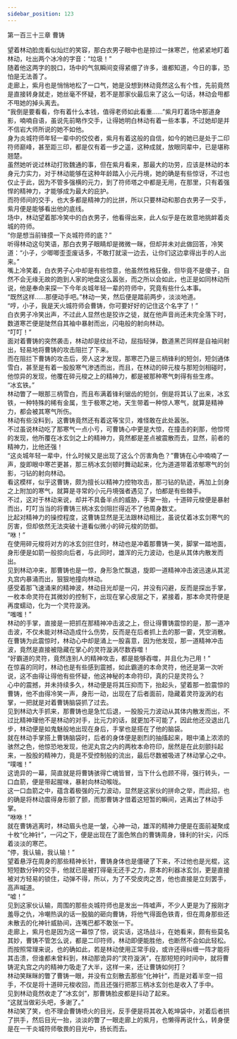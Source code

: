 ```yaml
---
sidebar_position: 123
---
```

 第一百三十三章 曹铸


望着林动脸庞看似灿烂的笑容，那白衣男子眼中也是掠过一抹寒芒，他紧紧地盯着林动，吐出两个冰冷的字音：“垃圾！”  
随着他这两字的脱口，场中的气氛瞬间变得紧绷了许多，谁都知道，今日的事，恐怕是无法善了。  
走廊上，紫月也是悄悄地松了一口气，她是没想到林动竟然这么有个性，先前竟然是直接转身就走，她丝毫不怀疑，若不是那家伙最后来了这么一句话，林动会甩都不甩她的掉头离去。  
“我倒是要看看，你有着什么本钱，值得老师如此看重……”紫月盯着场中那道身影，喃喃自语，虽说先前略作交手，让得她明白林动有着一些本事，不过她却是并不信岩大师所说的她不如他。  
身为炎城符师年轻一辈中的佼佼者，紫月有着这般的自信，如今的她已是处于二印符师巅峰，甚至距三印，都是仅有着一步之遥，这种成就，放眼同辈中，已是堪称翘楚。  
虽然她听说过林动打败魏通的事，但在紫月看来，那最大的功劳，应该是林动的本身元力实力，对于林动能够在这种年龄踏入小元丹境，她的确是有些惊讶，不过也仅止于此，因为不管多强横的元力，到了符师塔之中都是无用，在那里，只有着强悍的精神力，才能够成为最大的庇护。  
而符师间的交手，也大多都是精神力的比拼，所以只要林动和那白衣男子一交手，紫月便是能够看出他的底线。  
场中，林动望着那冷笑中的白衣男子，他看得出来，此人似乎是在故意地挑衅着炎城的符师。  
“你是想当前锋摸一下炎城符师的底？”  
听得林动这句笑语，那白衣男子眼睛却是微微一眯，但却并未对此做回答，冷笑道：“小子，少唧唧歪歪废话多，不敢打就滚一边去，让你们这边拿得出手的人出来。”  
嘴上冷笑着，白衣男子心中却是有些惊意，他虽然性格狂傲，但毕竟不是傻子，自然不会无缘无故的跑到人家的地盘这么嚣张，而之所以会如此，也正是如同林动所说，他是奉命来探一下今年炎城年轻一辈的符师中，究竟有些什么本事。  
“既然这样……那便动手吧。”林动一笑，然后便是踏前两步，淡淡地道。  
“哼，小子，我是天火城符师会曹铸，你可要好好的记住这个名字了！”  
白衣男子冷笑出声，不过此人显然也是狡诈之徒，就在他声音尚还未完全落下时，数道寒芒便是陡然自其袖中暴射而出，闪电般的射向林动。  
“叮叮！”  
面对着曹铸的突然袭击，林动却是纹丝不动，屈指轻弹，数道黑芒同样是自袖间射出，轻易地将曹铸的攻击阻拦了下来。  
而在阻拦下曹铸的攻击后，旁人这才发现，那寒芒乃是三柄锋利的短剑，短剑通体雪白，甚至是有着一股股寒气渗透而出，而且，在林动的碎元梭与那短剑相碰时，他惊异的发现，他覆在碎元梭之上的精神力，都是被那种寒气刺得有些生疼。  
“冰玄铁。”  
林动瞥了一眼那三柄雪白，而且布满着锋利锯齿的短剑，倒是将其认了出来，冰玄铁，一种特殊的稀有金属，生于极寒之地，天生带着一种惊人寒气，就算是精神力，都会被其寒气所伤。  
林动有些没料到，这曹铸竟然还有着这等宝贝，难怪敢在此处嚣张。  
不过虽说林动吃了那寒气一点小亏，可曹铸心中更是大惊，在撞击的刹那，他惊愕的发现，他所覆在冰玄剑之上的精神力，竟然都是差点被震散而去，显然，前者的精神力，比他还强！  
“这炎城年轻一辈中，什么时候又是出现了这么个厉害角色？”曹铸在心中喃喃了一声，旋即眼中寒芒更甚，那三柄冰玄剑顿时舞动起来，化为道道带着浓郁寒气的剑影，刁钻的射向林动。  
看这模样，似乎这曹铸，颇为擅长以精神力控物攻击，那刁钻的轨迹，再加上剑身之上附加的寒气，就算是寻常的小元丹境强者遇见了，怕都是有些棘手。  
不过，这对于林动来说，却并不具备半点的威胁，手掌一抬，十道碎元梭便是暴射而出，叮叮当当的将曹铸三柄冰玄剑阻拦得近不了他周身数丈。  
比起对精神力的操控程度，这曹铸显然是无法跟林动相比，虽说仗着冰玄剑寒气的厉害，但却依然无法突破十道看似微小的碎元梭的防御。  
“咻！”  
在使用碎元梭将对方的冰玄剑拦住时，林动也是冲着那曹铸一笑，脚掌一踏地面，身形便是如箭一般掠向后者，与此同时，雄浑的元力波动，也是从其体内散发而出。  
见到林动冲来，那曹铸也是一惊，身形急忙飘退，旋即一道精神冲击波迅速从其泥丸宫内暴涌而出，狠狠地撞向林动。  
感受着那飞速涌来的精神波，林动目光却是一闪，并没有闪避，反而是探出手掌，一枚本命灵符在其微妙的控制下，出现在掌心皮层之下，紧接着，那本命灵符便是再度蠕动，化为一个灵符漩涡。  
“嗤嗤！”  
林动的手掌，直接是一把抓在那精神冲击波之上，但让得曹铸震惊的是，那一道冲击波，不仅未能对林动造成什么伤势，反而是在后者抓上去的那一霎，凭空消散。  
在曹铸为此震惊时，林动心中却是涌上一股喜意，因为他发现，那一道精神冲击波，竟然是直接被隐藏在掌心的灵符漩涡尽数吞噬！  
“好霸道的灵符，竟然连别人的精神攻击，都是能够吞噬，并且化为己用！”  
在惊喜的同时，林动也是有些感到震撼，如此霸道的本命灵符，他还是第一次听说，这不由得让得他有些怀疑，他这神秘的本命符印，真的只是灵符么？  
心中的震撼，并未持续多久，林动便是将其压抑而下，抬起头，望着那一脸震惊的曹铸，他不由得冷笑一声，身形一动，出现在了后者面前，隐藏着灵符漩涡的右掌，一把就是对着曹铸脑袋抓了过去。  
见到林动大手抓来，那曹铸也是急忙后退，一股股元力波动从其体内散发而出，不过比精神理他不是林动的对手，比元力的话，就更加不可能了，因此他还没退出几步，林动便是如鬼魅般地出现在身后，手掌也是搭在了他的脑袋。  
就在林动手掌搭上曹铸脑袋时，后者的身体便是剧烈的抽搐起来，眼中涌上浓浓的骇然之色，他惊恐地发现，他泥丸宫之内的两枚本命符印，居然是在此刻颤抖起来，一股股的精神力，竟是不受控制般的流出，最后尽数被吸进了林动掌心之中。  
“噗嗤！”  
这诡异的一幕，简直就是将曹铸骇得亡魂皆冒，当下什么也顾不得，强行转头，一口血箭，便是带起腥味，暴射向林动喉咙。  
这一口血箭之中，蕴含着极强的元力波动，显然是这家伙的拼命之举，而此招，也的确是将林动震得身形颤了颤，而那曹铸才借着这短暂的瞬间，逃离出了林动手掌。  
“咻咻！”  
就在曹铸逃离时，林动眉头也是一皱，心神一动，雄浑的精神力便是在面前凝聚成十枚“化神针”，一闪之下，便是出现在了面色煞白的曹铸周身，锋利的针尖，闪烁着淡淡的寒芒。  
“停，我认输，我认输！”  
望着悬浮在周身的那些精神长针，曹铸身体也是僵硬了下来，不过他也是光棍，这短短数分钟的交手，他就已是被打得毫无还手之力，原本的利器冰玄剑，更是直接被对方轻易的锁住，动弹不得，所以，为了不受皮肉之苦，他也直接是立刻罢手，高声喊道。  
“嘘！”  
见到这家伙认输，周围的那些炎城符师也是发出一阵嘘声，不少人更是为了报刚才羞辱之仇，冷嘲热讽的话一股脑的砸向曹铸，将他气得面色铁青，但在周身那些还未散去的化神针威胁间，连嘴巴都不敢张一下。  
走廊上，紫月也是因为这一幕惊了惊，说实话，这场战斗，在她看来，颇有些莫名其妙，曹铸不管怎么说，都是二印符师，林动即便能胜他，也断然不会如此轻松。  
而按照常理来说，也的确如此，若是林动使用正常手段，或许还得纠缠一阵才能将其击溃，但谁都未曾料到，林动那诡异的“灵符漩涡”，在那短短的时间中，就将曹铸泥丸宫之内的精神力吸走了大半，这样一来，还让曹铸如何打？  
林动笑眯眯的瞥了曹铸一眼，并没有立刻散去那些“化神针”，而是对着半空一招手，不仅是将十道碎元梭收回，而且还强行把那三柄冰玄剑也是收入了手中。  
见到林动竟然收走了“冰玄剑”，那曹铸脸皮都是抖动了起来。  
“这就当做彩头吧，多谢了。”  
林动笑了笑，也不理会曹铸喷火的目光，反手便是将其收入乾坤袋中，对着后者拱了拱手，然后目光一抬，淡淡的瞥了一眼走廊上的紫月，也懒得再说什么，转身便是在一干炎城符师敬畏的目光中，扬长而去。  
  
  
